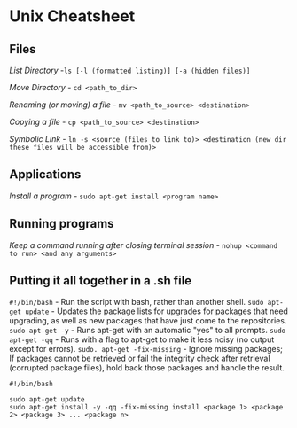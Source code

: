 # Unix Cheatsheet

## Files
*List Directory* -`ls [-l (formatted listing)] [-a (hidden files)]`

*Move Directory* - `cd <path_to_dir>`

*Renaming (or moving) a file* - `mv <path_to_source> <destination>`

*Copying a file* - `cp <path_to_source> <destination>`

*Symbolic Link* - `ln -s <source (files to link to)> <destination (new dir these files will be accessible from)>`

## Applications
*Install a program* - `sudo apt-get install <program name>`

## Running programs

*Keep a command running after closing terminal session* - `nohup <command to run> <and any arguments>`



## Putting it all together in a .sh file
`#!/bin/bash` - Run the script with bash, rather than another shell.
`sudo apt-get update` - Updates the package lists for upgrades for packages that need upgrading, as well as new packages that have just come to the repositories.
`sudo apt-get -y` - Runs apt-get with an automatic "yes" to all prompts.
`sudo apt-get -qq` - Runs with a flag to apt-get to make it less noisy (no output except for errors).
`sudo. apt-get -fix-missing` - Ignore missing packages; If packages cannot be retrieved or fail the integrity check after retrieval (corrupted package files), hold back those packages and handle the result.

```
#!/bin/bash

sudo apt-get update
sudo apt-get install -y -qq -fix-missing install <package 1> <package 2> <package 3> ... <package n>
```
